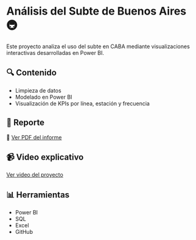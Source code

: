 # Análisis del Subte de Buenos Aires 🚇

Este proyecto analiza el uso del subte en CABA mediante visualizaciones interactivas desarrolladas en Power BI.

## 🔍 Contenido
- Limpieza de datos
- Modelado en Power BI
- Visualización de KPIs por línea, estación y frecuencia

## 📄 Reporte
📄 [Ver PDF del informe](https://docs.google.com/viewer?url=https://github.com/IgnacioPe97/Analisis-Subte/raw/main/Analisis%20del%20Subte.pdf)




## 📹 Video explicativo
[Ver video del proyecto](https://youtu.be/71XAIvIIYD8)

## 📊 Herramientas
- Power BI
- SQL
- Excel
- GitHub
